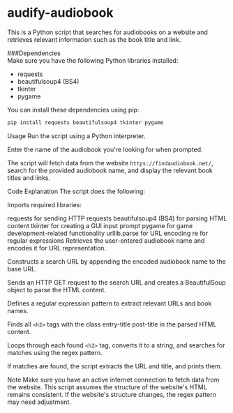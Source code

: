 # audify-audiobook
This is a Python script that searches for audiobooks on a website and retrieves relevant information such as the book title and link.

###Dependencies <br>
Make sure you have the following Python libraries installed:
<ul>
<li>requests</li>
<li>beautifulsoup4 (BS4)</li>
<li>tkinter</li>
<li>pygame</li>
</ul>
You can install these dependencies using pip:

```bash
pip install requests beautifulsoup4 tkinter pygame

```
Usage
Run the script using a Python interpreter.

Enter the name of the audiobook you're looking for when prompted.

The script will fetch data from the website `https://findaudiobook.net/`, search for the provided audiobook name, and display the relevant book titles and links.

Code Explanation
The script does the following:

Imports required libraries:

requests for sending HTTP requests
beautifulsoup4 (BS4) for parsing HTML content
tkinter for creating a GUI input prompt
pygame for game development-related functionality
urllib.parse for URL encoding
re for regular expressions
Retrieves the user-entered audiobook name and encodes it for URL representation.

Constructs a search URL by appending the encoded audiobook name to the base URL.

Sends an HTTP GET request to the search URL and creates a BeautifulSoup object to parse the HTML content.

Defines a regular expression pattern to extract relevant URLs and book names.

Finds all `<h2>` tags with the class entry-title post-title in the parsed HTML content.

Loops through each found `<h2>` tag, converts it to a string, and searches for matches using the regex pattern.

If matches are found, the script extracts the URL and title, and prints them.

Note
Make sure you have an active internet connection to fetch data from the website.
This script assumes the structure of the website's HTML remains consistent. If the website's structure changes, the regex pattern may need adjustment.